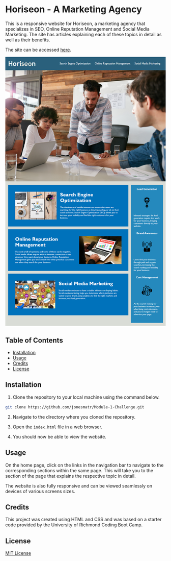 # Horiseon - A Marketing Agency

This is a responsive website for Horiseon, a marketing agency that specializes in SEO, Online Reputation Management and Social Media Marketing. The site has articles explaining each of these topics in detail as well as their benefits. 

The site can be accessed [here](https://github.com/jonesmatr/Module-1-Challenge).

![Horiseon Website Preview](./assets/images/01-html-css-git-homework-demo.png)

## Table of Contents
- [Installation](#installation)
- [Usage](#usage)
- [Credits](#credits)
- [License](#license)

## Installation

1. Clone the repository to your local machine using the command below.
```bash
git clone https://github.com/jonesmatr/Module-1-Challenge.git
```
2. Navigate to the directory where you cloned the repository.

3. Open the `index.html` file in a web browser.

4. You should now be able to view the website.

## Usage

On the home page, click on the links in the navigation bar to navigate to the corresponding sections within the same page. This will take you to the section of the page that explains the respective topic in detail. 

The website is also fully responsive and can be viewed seamlessly on devices of various screens sizes.

## Credits

This project was created using HTML and CSS and was based on a starter code provided by the University of Richmond Coding Boot Camp.  

## License

[MIT License](LICENSE)